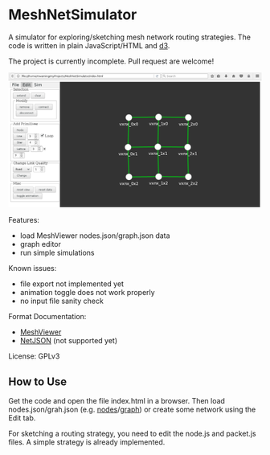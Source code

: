 # MeshNetSimulator

A simulator for exploring/sketching mesh network routing strategies.
The code is written in plain JavaScript/HTML and [d3](https://d3js.org).

The project is currently incomplete. Pull request are welcome!

![settings](screenshot.png)

Features:
- load MeshViewer nodes.json/graph.json data
- graph editor
- run simple simulations

Known issues:
- file export not implemented yet
- animation toggle does not work properly
- no input file sanity check


Format Documentation:
- [MeshViewer](https://github.com/ffrgb/meshviewer)
- [NetJSON](http://netjson.org/rfc.html#rfc.section.5) (not supported yet)

License: GPLv3

## How to Use

Get the code and open the file index.html in a browser. Then load nodes.json/grah.json (e.g. [nodes](https://regensburg.freifunk.net/data/nodes.json)/[graph](https://regensburg.freifunk.net/data/graph.json)) or create some network using the Edit tab.

For sketching a routing strategy, you need to edit the node.js and packet.js files. A simple strategy is already implemented.
